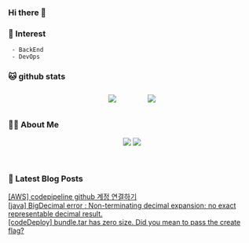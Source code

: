 
### Hi there 👋   

### 📖   Interest   
     - BackEnd
     - DevOps   

###  🐱 github stats  

<div id="main" align="center">
    <img src="https://github-readme-stats.vercel.app/api?username=qpyu66&hide=stars,contribs&count_private=true&show_icons=true"
        style="height: auto; margin-left: 20px; margin-right: 20px; padding: 10px;"/>
<img src="(https://github-readme-stats.vercel.app/api/top-langs/?username=qpyu66&layout=compact"
        style="height: auto; margin-left: 20px; margin-right: 20px; padding: 10px;"/>
</div>

###  💁‍♀️ About Me  
<p align="center">
    <a href="https://bsssss.tistory.com/"><img src="https://img.shields.io/badge/Blog-FF5722?style=flat-square&logo=Blogger&logoColor=white"/></a>
    <a href="mailto:qpyu66@gmail.com"><img src="https://img.shields.io/badge/Gmail-d14836?style=flat-square&logo=Gmail&logoColor=white&link=qpyu66@gmail.com"/></a>
</p>

<br>

### 📕 Latest Blog Posts   

<a href ="https://bsssss.tistory.com/1163"> [AWS] codepipeline github 계정 연결하기 </a> <br><a href ="https://bsssss.tistory.com/1157"> [java] BigDecimal error : Non-terminating decimal expansion; no exact representable decimal result. </a> <br><a href ="https://bsssss.tistory.com/1156"> [codeDeploy] bundle.tar has zero size. Did you mean to pass the create flag? </a> <br>
